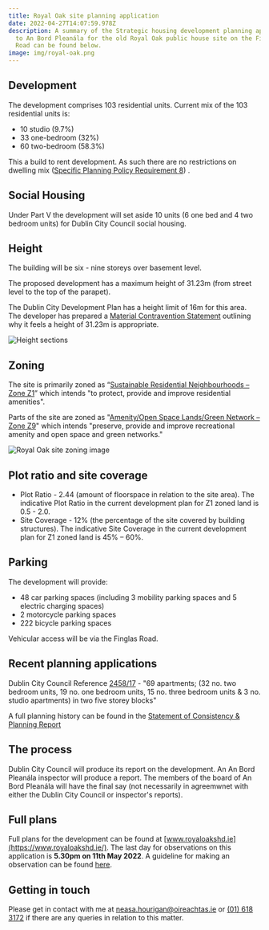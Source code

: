 ```yaml
---
title: Royal Oak site planning application
date: 2022-04-27T14:07:59.978Z
description: A summary of the Strategic housing development planning application
  to An Bord Pleanála for the old Royal Oak public house site on the Finglas
  Road can be found below.
image: img/royal-oak.png
---
```

## Development

The development comprises 103 residential units. Current mix of the 103 residential units is:

* 10 studio (9.7%)
* 33 one-bedroom (32%)
* 60 two-bedroom (58.3%)

This a build to rent development.  As such there are no restrictions on dwelling mix ([Specific Planning Policy Requirement 8](https://www.opr.ie/wp-content/uploads/2019/08/2018-Design-Standards-for-New-Apartments-1.pdf)) .

## Social Housing

Under Part V the development will set aside 10 units (6 one bed and 4 two bedroom units) for Dublin City Council social housing. 

## Height

The building will be six - nine storeys over basement level. 

The proposed development has a maximum height of 31.23m (from street level to the top of the parapet).

The Dublin City Development Plan has a height limit of 16m for this area. The developer has prepared a [Material Contravention Statement](https://www.royaloakshd.ie/data/files/Planning%20Application%20Documents/Planning/Statement%20of%20Material%20Contravention.pdf) outlining why it feels a height of 31.23m is appropriate.

![Height sections](/img/royal-oak-height.png "Height sections")

## Zoning

The site is primarily zoned as “[Sustainable Residential Neighbourhoods – Zone Z1](https://www.dublincity.ie/dublin-city-development-plan-2016-2022/14-land-use-zoning/148-primary-land-use-zoning-categories/1481-sustainable-residential-neighbourhoods-zone-z1)” which intends "to protect, provide and improve residential amenities".

Parts of the site are zoned as "[Amenity/Open Space Lands/Green Network – Zone Z9](https://www.dublincity.ie/dublin-city-development-plan-2016-2022/14-land-use-zoning/148-primary-land-use-zoning-categories/1489-amenity-open-space-lands-green-network-zone-z9)" which intends "preserve, provide and improve recreational amenity and open space and green networks."

![Royal Oak site zoning image](/img/royal-oak-zoning.png "Royal Oak site zoning image")

## Plot ratio and site coverage

* Plot Ratio - 2.44 (amount of floorspace in relation to the site area). The indicative Plot Ratio in the current development plan for Z1 zoned land is 0.5 - 2.0.  
* Site Coverage - 12% (the percentage of the site covered by building structures). The indicative Site Coverage in the current development plan for Z1 zoned land is 45% – 60%.

## Parking

The development will provide:

* 48 car parking spaces (including 3 mobility parking spaces and 5  electric charging spaces)
* 2 motorcycle parking spaces
* 222 bicycle parking spaces

Vehicular access will be via the Finglas Road.

## Recent planning applications

Dublin City Council Reference [2458/17](https://planning.agileapplications.ie/dublincity/application-details/120552) - "69 apartments; (32 no. two bedroom units, 19 no. one bedroom units, 15 no. three bedroom units & 3 no. studio apartments) in two five storey blocks"

A full planning history can be found in the [Statement of Consistency & Planning Report](https://www.royaloakshd.ie/data/files/Planning%20Application%20Documents/Planning/Statement%20of%20Consistency%20&%20Planning%20Report.pdf)

## The process

Dublin City Council will produce its report on the development. An An Bord Pleanála inspector will produce a report. The members of the board of An Bord Pleanála will have the final say (not necessarily in agreemwnet with either the Dublin City Council or inspector's reports).

## Full plans

Full plans for the development can be found at [www.royaloakshd.ie](https://www.royaloakshd.ie/). The last day for observations on this application is **5.30pm on 11th May 2022**. A guideline for making an observation can be found [here](https://neasahourigan.com/post/planning-observation/).

## Getting in touch

Please get in contact with me at [neasa.hourigan@oireachtas.ie](mailto:neasa.hourigan@oireachtas.ie?subject=Royal%20Oak%20SHD&body=Dear%20Neasa%2C%0D%0A%0D%0A) or [(01) 618 3172](tel:+35316183172) if there are any queries in relation to this matter.